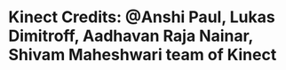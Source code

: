 # Kinect Credits: @Anshi Paul, Lukas Dimitroff, Aadhavan Raja Nainar, Shivam Maheshwari team of Kinect
